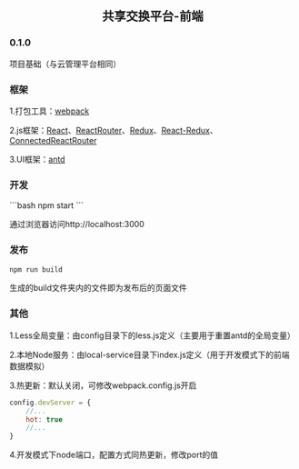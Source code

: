 <h2 align="center">共享交换平台-前端</h2>

<h3 align="left">0.1.0</h3>
<p>项目基础（与云管理平台相同）</p>

<h3 align="left">框架</h3>

1.打包工具：[webpack](https://github.com/webpack/webpak)

2.js框架：[React](https://github.com/facebook/react)、[ReactRouter](https://github.com/ReactTraining/react-router)、[Redux](https://github.com/reduxjs/redux)、[React-Redux](https://github.com/reduxjs/react-redux)、[ConnectedReactRouter](https://github.com/supasate/connected-react-router)

3.UI框架：[antd](https://github.com/ant-design/ant-design)


<h3 align="left">开发</h3>
```bash
npm start
```

<p>通过浏览器访问http://localhost:3000</p>

<h3 align="left">发布</h3>

```bash
npm run build
```
生成的build文件夹内的文件即为发布后的页面文件

<h3 align="left">其他</h3>

1.Less全局变量：由config目录下的less.js定义（主要用于重置antd的全局变量）

2.本地Node服务：由local-service目录下index.js定义（用于开发模式下的前端数据模拟）

3.热更新：默认关闭，可修改webpack.config.js开启
```js
config.devServer = {
    //...
    hot: true
    //...
}
```
4.开发模式下node端口，配置方式同热更新，修改port的值


